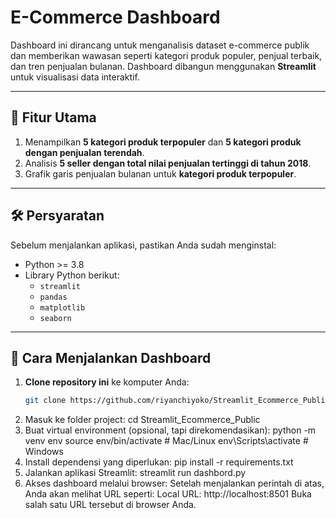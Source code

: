# E-Commerce Dashboard

Dashboard ini dirancang untuk menganalisis dataset e-commerce publik 
dan memberikan wawasan seperti kategori produk populer, penjual terbaik, dan tren penjualan bulanan.
Dashboard dibangun menggunakan **Streamlit** untuk visualisasi data interaktif.

---

## 🎯 **Fitur Utama**
1. Menampilkan **5 kategori produk terpopuler** dan **5 kategori produk dengan penjualan terendah**.
2. Analisis **5 seller dengan total nilai penjualan tertinggi di tahun 2018**.
3. Grafik garis penjualan bulanan untuk **kategori produk terpopuler**.

---

## 🛠️ **Persyaratan**
Sebelum menjalankan aplikasi, pastikan Anda sudah menginstal:
- Python >= 3.8
- Library Python berikut:
  - `streamlit`
  - `pandas`
  - `matplotlib`
  - `seaborn`

---

## 🚀 **Cara Menjalankan Dashboard**
1. **Clone repository ini** ke komputer Anda:
   ```bash
   git clone https://github.com/riyanchiyoko/Streamlit_Ecommerce_Public
2. Masuk ke folder project: 
    cd Streamlit_Ecommerce_Public
3. Buat virtual environment (opsional, tapi direkomendasikan): 
    python -m venv env
    source env/bin/activate      # Mac/Linux
    env\Scripts\activate         # Windows
4. Install dependensi yang diperlukan: 
    pip install -r requirements.txt
5. Jalankan aplikasi Streamlit: 
    streamlit run dashbord.py
6. Akses dashboard melalui browser: Setelah menjalankan perintah di atas, Anda akan melihat URL seperti: 
    Local URL: http://localhost:8501
    Buka salah satu URL tersebut di browser Anda. 
